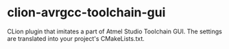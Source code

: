 # clion-avrgcc-toolchain-gui
CLion plugin that imitates a part of Atmel Studio Toolchain GUI. The settings are translated into your project's CMakeLists.txt.
